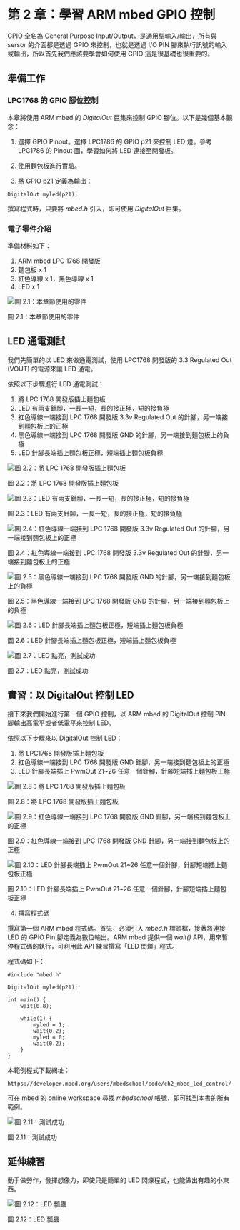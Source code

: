 # 第 2 章：學習 ARM mbed GPIO 控制
GPIO 全名為 General Purpose Input/Output，是通用型輸入/輸出，所有與 sersor 的介面都是透過 GPIO 來控制，也就是透過 I/O PIN 腳來執行訊號的輸入或輸出，所以首先我們應該要學會如何使用 GPIO 這是很基礎也很重要的。

## 準備工作

### LPC1768 的 GPIO 腳位控制

本章將使用 ARM mbed 的 *DigitalOut* 巨集來控制 GPIO 腳位。以下是幾個基本觀念：

1. 選擇 GPIO Pinout。選擇 LPC1786 的 GPIO p21 來控制 LED 燈。參考 LPC1786 的 Pinout 圖，學習如何將 LED 連接至開發板。

2. 使用麵包板進行實驗。

3. 將 GPIO p21 定義為輸出：

```
DigitalOut myled(p21);
```

撰寫程式時，只要將 *mbed.h* 引入，即可使用 *DigitalOut* 巨集。

### 電子零件介紹

準備材料如下：

1. ARM mbed LPC 1768 開發版
2. 麵包板 x 1
3. 紅色導線 x 1，黑色導線 x 1
4. LED x 1

![圖 2.1：本章節使用的零件](http://i.imgur.com/5iD2ehn.jpg)

圖 2.1：本章節使用的零件

## LED 通電測試
我們先簡單的以 LED 來做通電測試，使用 LPC1768 開發版的 3.3 Regulated Out (VOUT) 的電源來讓 LED 通電。

依照以下步驟進行 LED 通電測試：

1. 將 LPC 1768 開發版插上麵包板
2. LED 有兩支針腳，一長一短，長的接正極，短的接負極
3. 紅色導線一端接到 LPC 1768 開發版 3.3v Regulated Out 的針腳，另一端接到麵包板上的正極
4. 黑色導線一端接到 LPC 1768 開發版 GND 的針腳，另一端接到麵包板上的負極
5. LED 針腳長端插上麵包板正極，短端插上麵包板負極

![圖 2.2：將 LPC 1768 開發版插上麵包板](http://i.imgur.com/2Nx0FSh.jpg)

圖 2.2：將 LPC 1768 開發版插上麵包板

![圖 2.3：LED 有兩支針腳，一長一短，長的接正極，短的接負極](http://i.imgur.com/GzFrp2W.jpg)

圖 2.3：LED 有兩支針腳，一長一短，長的接正極，短的接負極

![圖 2.4：紅色導線一端接到 LPC 1768 開發版 3.3v Regulated Out 的針腳，另一端接到麵包板上的正極](http://i.imgur.com/mJZWmMH.jpg)

圖 2.4：紅色導線一端接到 LPC 1768 開發版 3.3v Regulated Out 的針腳，另一端接到麵包板上的正極

![圖 2.5：黑色導線一端接到 LPC 1768 開發版 GND 的針腳，另一端接到麵包板上的負極](http://i.imgur.com/aszlXqG.jpg)

圖 2.5：黑色導線一端接到 LPC 1768 開發版 GND 的針腳，另一端接到麵包板上的負極

![圖 2.6：LED 針腳長端插上麵包板正極，短端插上麵包板負極](http://i.imgur.com/3Duw0rK.jpg)

圖 2.6：LED 針腳長端插上麵包板正極，短端插上麵包板負極

![圖 2.7：LED 點亮，測試成功](http://i.imgur.com/Iom5KME.jpg)

圖 2.7：LED 點亮，測試成功

## 實習：以 DigitalOut 控制 LED 
接下來我們開始進行第一個 GPIO 控制，以 ARM mbed 的 DigitalOut 控制 PIN 腳輸出高電平或者低電平來控制 LED。

依照以下步驟來以 DigitalOut 控制 LED：

1. 將 LPC1768 開發版插上麵包板
2. 紅色導線一端接到 LPC 1768 開發版 GND 針腳，另一端接到麵包板上的正極
3. LED 針腳長端插上 PwmOut 21~26 任意一個針腳，針腳短端插上麵包板正極

![圖 2.8：將 LPC 1768 開發版插上麵包板](http://i.imgur.com/2Nx0FSh.jpg)

圖 2.8：將 LPC 1768 開發版插上麵包板

![圖 2.9：紅色導線一端接到 LPC 1768 開發版 GND 針腳，另一端接到麵包板上的正極](http://i.imgur.com/LT0xdWQ.jpg)

圖 2.9：紅色導線一端接到 LPC 1768 開發版 GND 針腳，另一端接到麵包板上的正極

![圖 2.10：LED 針腳長端插上 PwmOut 21~26 任意一個針腳，針腳短端插上麵包板正極](http://i.imgur.com/99qiOYr.jpg)

圖 2.10：LED 針腳長端插上 PwmOut 21~26 任意一個針腳，針腳短端插上麵包板正極

4. 撰寫程式碼

撰寫第一個 ARM mbed 程式碼。首先，必須引入 *mbed.h* 標頭檔，接著將連接 LED 的 GPIO Pin 腳定義為數位輸出。ARM mbed 提供一個 *wait()* API，用來暫停程式碼的執行，可利用此 API 練習撰寫「LED 閃爍」程式。

程式碼如下：

```
#include "mbed.h"

DigitalOut myled(p21);

int main() {
    wait(0.8);
    
    while(1) {    
        myled = 1;
        wait(0.2);
        myled = 0;
        wait(0.2);
    }
}

```

本範例程式下載網址：

```
https://developer.mbed.org/users/mbedschool/code/ch2_mbed_led_control/
```

可在 mbed 的 online workspace 尋找 *mbedschool* 帳號，即可找到本書的所有範例。

![圖 2.11：測試成功](http://i.imgur.com/GV3hZjz.jpg)

圖 2.11：測試成功

## 延伸練習

動手做勞作，發揮想像力，即使只是簡單的 LED 閃爍程式，也能做出有趣的小東西。

![圖 2.12：LED 瓢蟲](http://i.imgur.com/zo38TF0.jpg)

圖 2.12：LED 瓢蟲

